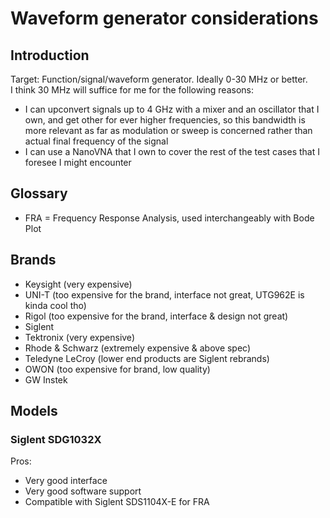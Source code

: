 # Waveform generator considerations

## Introduction
Target: Function/signal/waveform generator. Ideally 0-30 MHz or better.
<br>
I think  30 MHz will suffice for me for the following reasons:
- I can upconvert signals up to 4 GHz with a mixer and an oscillator that I own, and get other for ever higher frequencies, so this bandwidth is more relevant as far as modulation or sweep is concerned rather than actual final frequency of the signal
- I can use a NanoVNA that I own to cover the rest of the test cases that I foresee I might encounter

## Glossary

- FRA = Frequency Response Analysis, used interchangeably with Bode Plot

## Brands

- Keysight (very expensive)
- UNI-T (too expensive for the brand, interface not great, UTG962E is kinda cool tho)
- Rigol (too expensive for the brand, interface & design not great)
- Siglent
- Tektronix (very expensive)
- Rhode & Schwarz (extremely expensive & above spec)
- Teledyne LeCroy (lower end products are Siglent rebrands)
- OWON (too expensive for brand, low quality)
- GW Instek

## Models

### Siglent SDG1032X

Pros:
- Very good interface
- Very good software support
- Compatible with Siglent SDS1104X-E for FRA
